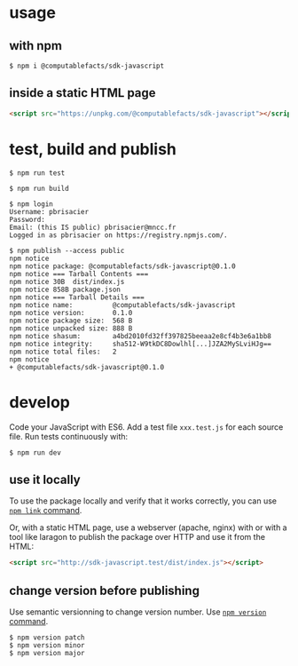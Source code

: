 # usage

## with npm

```shell
$ npm i @computablefacts/sdk-javascript
```

## inside a static HTML page

```html
<script src="https://unpkg.com/@computablefacts/sdk-javascript"></script>
```

# test, build and publish

```shell
$ npm run test
```

```shell
$ npm run build
```

```shell
$ npm login
Username: pbrisacier
Password:
Email: (this IS public) pbrisacier@mncc.fr
Logged in as pbrisacier on https://registry.npmjs.com/.

$ npm publish --access public
npm notice
npm notice package: @computablefacts/sdk-javascript@0.1.0
npm notice === Tarball Contents ===
npm notice 30B  dist/index.js
npm notice 858B package.json
npm notice === Tarball Details ===
npm notice name:          @computablefacts/sdk-javascript
npm notice version:       0.1.0
npm notice package size:  568 B
npm notice unpacked size: 888 B
npm notice shasum:        a4bd2010fd32ff397825beeaa2e8cf4b3e6a1bb8
npm notice integrity:     sha512-W9tkDC8Dowlhl[...]JZA2MySLviHJg==
npm notice total files:   2
npm notice
+ @computablefacts/sdk-javascript@0.1.0
```

# develop

Code your JavaScript with ES6. Add a test file `xxx.test.js` for each source 
file.
Run tests continuously with:

```shell
$ npm run dev
```

## use it locally

To use the package locally and verify that it works correctly, 
you can use [`npm link` command](https://docs.npmjs.com/cli/v6/commands/npm-link).

Or, with a static HTML page, use a webserver (apache, nginx) with or with a 
tool like laragon to publish the package over HTTP and use it from the
HTML:

```html
<script src="http://sdk-javascript.test/dist/index.js"></script>
```

## change version before publishing

Use semantic versionning to change version number. Use 
[`npm version` command](https://docs.npmjs.com/cli/v6/commands/npm-version).

```shell
$ npm version patch
$ npm version minor
$ npm version major
```
